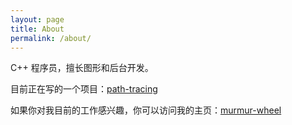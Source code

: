 ```yaml
---
layout: page
title: About
permalink: /about/
---
```


C++  程序员，擅长图形和后台开发。

目前正在写的一个项目：[path-tracing](https://github.com/murmur-wheel/path-tracing)

如果你对我目前的工作感兴趣，你可以访问我的主页：[murmur-wheel](https://github.com/murmur-wheel)